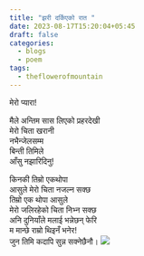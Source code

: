 ```yaml
---
title: "झरी दर्किएको रात "
date: 2023-08-17T15:20:04+05:45
draft: false
categories:
  - blogs
  - poem
tags:
  - theflowerofmountain
---
```

 
मेरो प्यारा!

मैले अन्तिम सास  <!--more-->
लिएको प्रहरदेखी  
मेरो चिता खरानी  
नभैन्जेलसम्म  
बिन्ती तिमिले  
आँसु नझारिदिनु!



किनकी तिम्रो एकथोपा  
आसुले मेरो चिता नजल्न सक्छ  
तिम्रो एक थोपा आसुले  
मेरो जलिरहेको चिता निभ्न सक्छ  
अनि दुनियाँले मलाई भन्नेछन् फेरि  
म मान्छे राम्रो थिइनँ भनेर!  
जुन तिमि कदापि सुन्न सक्नेछैनौ।
![](https://biochemicalmind.wordpress.com/wp-content/uploads/2023/01/image_editor_output_image1854307267-1674792115907.jpg)
